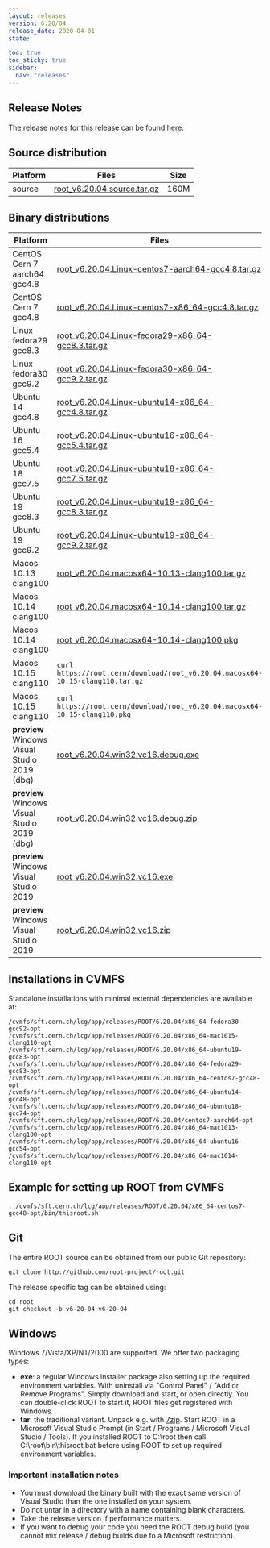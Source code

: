 ```yaml
---
layout: releases
version: 6.20/04
release_date: 2020-04-01
state:

toc: true
toc_sticky: true
sidebar:
  nav: "releases"
---
```



## Release Notes

The release notes for this release can be found [here](https://root.cern/doc/v620/release-notes.html#release-6.2004).

## Source distribution

| Platform       | Files | Size |
|-----------|-------|-----|
| source | [root_v6.20.04.source.tar.gz](https://root.cern/download/root_v6.20.04.source.tar.gz) | 160M |


## Binary distributions

| Platform       | Files | Size |
|-----------|-------|-----|
| CentOS Cern 7 aarch64 gcc4.8 | [root_v6.20.04.Linux-centos7-aarch64-gcc4.8.tar.gz](https://root.cern/download/root_v6.20.04.Linux-centos7-aarch64-gcc4.8.tar.gz) | 135M |
| CentOS Cern 7 gcc4.8 | [root_v6.20.04.Linux-centos7-x86_64-gcc4.8.tar.gz](https://root.cern/download/root_v6.20.04.Linux-centos7-x86_64-gcc4.8.tar.gz) | 184M |
| Linux fedora29 gcc8.3 | [root_v6.20.04.Linux-fedora29-x86_64-gcc8.3.tar.gz](https://root.cern/download/root_v6.20.04.Linux-fedora29-x86_64-gcc8.3.tar.gz) | 218M |
| Linux fedora30 gcc9.2 | [root_v6.20.04.Linux-fedora30-x86_64-gcc9.2.tar.gz](https://root.cern/download/root_v6.20.04.Linux-fedora30-x86_64-gcc9.2.tar.gz) | 223M |
| Ubuntu 14 gcc4.8 | [root_v6.20.04.Linux-ubuntu14-x86_64-gcc4.8.tar.gz](https://root.cern/download/root_v6.20.04.Linux-ubuntu14-x86_64-gcc4.8.tar.gz) | 190M |
| Ubuntu 16 gcc5.4 | [root_v6.20.04.Linux-ubuntu16-x86_64-gcc5.4.tar.gz](https://root.cern/download/root_v6.20.04.Linux-ubuntu16-x86_64-gcc5.4.tar.gz) | 197M |
| Ubuntu 18 gcc7.5 | [root_v6.20.04.Linux-ubuntu18-x86_64-gcc7.5.tar.gz](https://root.cern/download/root_v6.20.04.Linux-ubuntu18-x86_64-gcc7.5.tar.gz) | 216M |
| Ubuntu 19 gcc8.3 | [root_v6.20.04.Linux-ubuntu19-x86_64-gcc8.3.tar.gz](https://root.cern/download/root_v6.20.04.Linux-ubuntu19-x86_64-gcc8.3.tar.gz) | 216M |
| Ubuntu 19 gcc9.2 | [root_v6.20.04.Linux-ubuntu19-x86_64-gcc9.2.tar.gz](https://root.cern/download/root_v6.20.04.Linux-ubuntu19-x86_64-gcc9.2.tar.gz) | 221M |
| Macos 10.13 clang100 | [root_v6.20.04.macosx64-10.13-clang100.tar.gz](https://root.cern/download/root_v6.20.04.macosx64-10.13-clang100.tar.gz) | 133M |
| Macos 10.14 clang100 | [root_v6.20.04.macosx64-10.14-clang100.tar.gz](https://root.cern/download/root_v6.20.04.macosx64-10.14-clang100.tar.gz) | 134M |
| Macos 10.14 clang100 | [root_v6.20.04.macosx64-10.14-clang100.pkg](https://root.cern/download/root_v6.20.04.macosx64-10.14-clang100.pkg) | 134M |
| Macos 10.15 clang110 | `curl https://root.cern/download/root_v6.20.04.macosx64-10.15-clang110.tar.gz` | 134M |
| Macos 10.15 clang110 | `curl https://root.cern/download/root_v6.20.04.macosx64-10.15-clang110.pkg` | 134M |
| **preview** Windows Visual Studio 2019 (dbg) | [root_v6.20.04.win32.vc16.debug.exe](https://root.cern/download/root_v6.20.04.win32.vc16.debug.exe) | 155M |
| **preview** Windows Visual Studio 2019 (dbg) | [root_v6.20.04.win32.vc16.debug.zip](https://root.cern/download/root_v6.20.04.win32.vc16.debug.zip) | 227M |
| **preview** Windows Visual Studio 2019 | [root_v6.20.04.win32.vc16.exe](https://root.cern/download/root_v6.20.04.win32.vc16.exe) |  85M |
| **preview** Windows Visual Studio 2019 | [root_v6.20.04.win32.vc16.zip](https://root.cern/download/root_v6.20.04.win32.vc16.zip) | 115M |


## Installations in CVMFS

Standalone installations with minimal external dependencies are available at:
~~~
/cvmfs/sft.cern.ch/lcg/app/releases/ROOT/6.20.04/x86_64-fedora30-gcc92-opt
/cvmfs/sft.cern.ch/lcg/app/releases/ROOT/6.20.04/x86_64-mac1015-clang110-opt
/cvmfs/sft.cern.ch/lcg/app/releases/ROOT/6.20.04/x86_64-ubuntu19-gcc83-opt
/cvmfs/sft.cern.ch/lcg/app/releases/ROOT/6.20.04/x86_64-fedora29-gcc83-opt
/cvmfs/sft.cern.ch/lcg/app/releases/ROOT/6.20.04/x86_64-centos7-gcc48-opt
/cvmfs/sft.cern.ch/lcg/app/releases/ROOT/6.20.04/x86_64-ubuntu14-gcc48-opt
/cvmfs/sft.cern.ch/lcg/app/releases/ROOT/6.20.04/x86_64-ubuntu18-gcc74-opt
/cvmfs/sft.cern.ch/lcg/app/releases/ROOT/6.20.04/centos7-aarch64-opt
/cvmfs/sft.cern.ch/lcg/app/releases/ROOT/6.20.04/x86_64-mac1013-clang100-opt
/cvmfs/sft.cern.ch/lcg/app/releases/ROOT/6.20.04/x86_64-ubuntu16-gcc54-opt
/cvmfs/sft.cern.ch/lcg/app/releases/ROOT/6.20.04/x86_64-mac1014-clang110-opt
~~~


## Example for setting up ROOT from CVMFS

~~~
. /cvmfs/sft.cern.ch/lcg/app/releases/ROOT/6.20.04/x86_64-centos7-gcc48-opt/bin/thisroot.sh
~~~

## Git

The entire ROOT source can be obtained from our public Git repository:

~~~
git clone http://github.com/root-project/root.git
~~~
The release specific tag can be obtained using:
~~~
cd root
git checkout -b v6-20-04 v6-20-04
~~~


## Windows

Windows 7/Vista/XP/NT/2000 are supported. We offer two packaging types:

 * **exe**: a regular Windows installer package also setting up the required environment variables. With uninstall via "Control Panel" / "Add or Remove Programs". Simply download and start, or open directly. You can double-click ROOT to start it, ROOT files get registered with Windows.
 * **tar**: the traditional variant. Unpack e.g. with [7zip](https://www.7-zip.org). Start ROOT in a Microsoft Visual Studio Prompt (in Start / Programs / Microsoft Visual Studio / Tools). If you installed ROOT to C:\root then call C:\root\bin\thisroot.bat before using ROOT to set up required environment variables.

### Important installation notes

 * You must download the binary built with the exact same version of Visual Studio than the one installed on your system.
 * Do not untar in a directory with a name containing blank characters.
 * Take the release version if performance matters.
 * If you want to debug your code you need the ROOT debug build (you cannot mix release / debug builds due to a Microsoft restriction).
